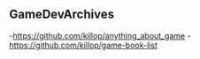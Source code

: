 ## GameDevArchives
-https://github.com/killop/anything_about_game
-https://github.com/killop/game-book-list

